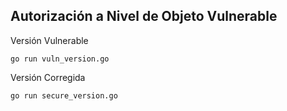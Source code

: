 ## Autorización a Nivel de Objeto Vulnerable

Versión Vulnerable
```
go run vuln_version.go
```

Versión Corregida
```
go run secure_version.go
```